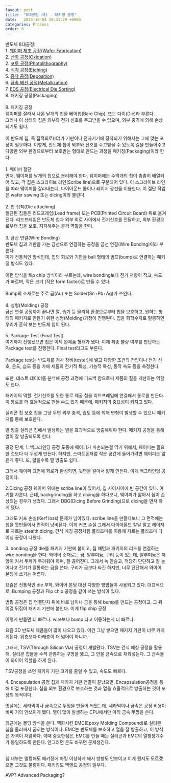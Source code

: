 ```yaml
---
layout: post
title:  "8대공정 (8) - 패키징 공정"
date:   2023-10-04 19:31:29 +0900
categories: Process
order: 8
---
```


반도체 8대공정:<br>
1\. <a href="https://sparkrf.github.io/process/2023/10/04/Process-1.html" target="_blank">웨이퍼 제조 공정(Wafer Fabrication)</a><br>
2\. <a href="https://sparkrf.github.io/process/2023/10/04/Process-2.html" target="_blank">산화 공정(Oxidation)</a><br>
2\. <a href="https://sparkrf.github.io/process/2023/10/04/Process-3.html" target="_blank">포토 공정(Photolithography)</a><br>
4\. <a href="https://sparkrf.github.io/process/2023/10/04/Process-4.html" target="_blank">식각 공정(Etching)</a><br>
5\. <a href="https://sparkrf.github.io/process/2023/10/04/Process-5.html" target="_blank">증착 공정(Deposition)</a><br>
6\. <a href="https://sparkrf.github.io/process/2023/10/04/Process-6.html" target="_blank">금속 배선 공정(Metallization)</a><br>
7\. <a href="https://sparkrf.github.io/process/2023/10/04/Process-7.html" target="_blank">EDS 공정(Electrical Die Sorting)</a><br>
8\. 패키징 공정(Packaging)<br>
<br>
8\. 패키징 공정<br>
웨이퍼를 잘라서 나온 낱개의 칩을 베어칩(Bare Chip), 또는 다이(Die)라 부른다.<br>
그러나 이 상태의 칩은 외부와 전기 신호를 주고받을 수 없으며, 외부 충격에 의해 손상되기도 쉽다.<br>
<br>
이 반도체 칩, 즉 집적회로(IC)가 기판이나 전자기기에 장착되기 위해서는 그에 맞는 포장이 필요하다. 이렇게, 반도체 칩이 외부와 신호를 주고받을 수 있도록 길을 만들어주고 다양한 외부 환경으로부터 보호받는 형태로 만드는 과정을 패키징(Packaging)이라 한다.<br>
<br>
1\. 웨이퍼 절단<br>
먼저, 웨이퍼를 낱개의 칩으로 분리해야 한다. 웨이퍼에는 수백개의 칩이 촘촘히 배열되어 있고, 각 칩은 스크라이브 라인(Scribe line)으로 구분되어 있다. 이 스크라이브 라인을 따라 웨이퍼를 잘라내는데, 다이아몬드 톱이나 레이저 광선을 이용한다. 이 절단 작업은 wafer sawing 또는 dicing이라 불린다.<br>
<br>
2\. 칩 접착(Die attaching)<br>
절단된 칩들은 리드프레임(Lead frame) 또는 PCB(Printed Circuit Board) 위로 옮겨진다. 리드프레임은 반도체 칩과 외부 회로 사이에서 전기신호를 전달하고, 외부 환경으로부터 칩을 보호, 지지해주는 골격 역할을 한다.<br>
<br>
3\. 금선 연결(Wire Bonding)<br>
반도체 칩과 기판을 가는 금선으로 연결하는 공정을 금선 연결(Wire Bonding)이라 부른다.<br>
이게 전통적인 방식인데, 칩의 회로와 기판을 ball 형태의 범프(bump)로 연결하는 패키징 방식도 있다.<br>
<br>
이런 방식을 flip chip 방식이라 부르는데, wire bonding보다 전기 저항이 작고, 속도가 빠르며, 작은 크기 (작은 form factor)로 만들 수 있다.<br>
<br>
Bump의 소재로는 주로 금(Au) 또는 Solder(Sn+Pb+Ag)가 쓰인다.<br>
<br>
4\. 성형(Molding) 공정<br>
금선 연결 공정까지 끝나면 열, 습기 등 물리적 환경으로부터 칩을 보호하고, 원하는 형태의 패키지로 만들기 위한 성형(Molding)과정이 진행된다. 칩을 화학수지로 밀봉하면 우리가 흔히 보는 반도체 칩이 된다.<br>
<br>
5\. Package Test (Final Test)<br>
여기까지 진행됐으면 칩은 이제 완제품 형태가 됐다. 이제 최종 불량 여부를 판단하는 Package test를 진행한다. Final test라고도 부른다.<br>
<br>
Package test는 반도체를 검사 장비(tester)에 넣고 다양한 조건의 전압이나 전기 신호, 온도, 습도 등을 가해 제품의 전기적 특성, 기능적 특성, 동작 속도 등을 측정한다.<br>
<br>
또한, 테스트 데이터를 분석해 공정 과정에 피드백 함으로써 제품의 질을 개선하는 역할도 한다.<br>

패키지의 역할:
전기신호를 위한 통로 제공
칩을 리드프레임에 연결해서 통로를 만든다.
이 통로를 더 효율적으로 만들 수도 있기 때문에, 패키지의 중요성이 커지고 있다.

실리콘 칩 보호
칩을 그냥 두면 외부 충격, 습도 등에 의해 변형이 발생할 수 있으니 패키지를 통해 보호한다.

열 방출
실리콘 칩에서 발생하는 열을 효과적으로 방출해줘야 한다. 패키지 공정을 통해 열이 잘 방출되도록 한다.

공정 단계:
1\. 백그라인딩
공정 도중에 웨이퍼가 파손되는걸 막기 위해서, 웨이퍼는 필요한 것보다 더 두껍게 만든다.
하지만, 스마트폰처럼 작은 공간에 들어가려면 웨이퍼는 얇은게 좋다.
또, 얇을수록 열 방출도 쉽다.

그래서 웨이퍼 표면에 회로가 완성되면, 뒷면을 갈아서 얇게 만든다. 이게 백그라인딩 공정이다.

2\.Dicing 공정
웨이퍼 위에는 scribe line이 있어서, 칩 사이사이에 빈 공간이 있다. 여기를 자른다.
근데, backgrinding을 하고 dicing을 하다보니, 웨이퍼가 얇아서 칩이 손상되는 경우가 생겼다.
그래서 DBG(Dicing Before Grinding)으로 dicing을 먼저 하게 됐다.

그래도 커프 손실(Kerf loss) 문제가 남아있다. scribe line을 만들다보니 그 면적에는 칩을 못만들어서 면적이 낭비된다. 이게 커프 손실
그래서 다이아몬드 칼날 말고 레이저로 자르는 stealth dicing,
건식 에칭 공정처럼 플라즈마를 이용해 자르는 플라즈마 다이싱 공정이 나왔다.

3\. bonding 공정
die를 패키지 기판에 붙이고, 칩 패턴과 패키지의 리드를 연결하는 wire bonding을 한다.
와이어 소재로는 금, 알루미늄, 구리 등이 있는데,
알루미늄은 저항이 커서 두께가 두꺼워야 하며, 잘 끊어진다.
그래서 녹 안슬고, 적당히 단단하고 잘 늘어나고 전기가 잘통하는 금을 쓴다.
구리가 금보다 싸긴 하지만, 너무 단단해서 와이어 본딩에 쓰기는 어렵다.

요즘은 전통적인 die 부착, 와이어 본딩 대신 다양한 방법들이 사용되고 있다.
대표적으로, Bumping 공정과 Flip chip 공정을 같이 쓰는 방식이 있다.

범핑 공정은 칩 연결단자 위에 바로 납이나 금을 통해 bump를 만드는 공정이고,
그 뒤 이걸 뒤집어 패키지 기판에 붙인다. 이게 flip chip 공정

이렇게 만들면 더 빠르다. wire보다 bump 타고 이동하는게 더 빠르다.

요즘 3D 반도체 제품들이 많이 나오고 있다. 이건 그냥 쌓으면 패키지 기판이 너무 커지게된다. 위층보다 아래층이 더 넓어야 하니까.

그래서, TSV(Through Silicon Via) 공정이 개발됐다.
TSV는 건식 에칭 공정을 활용해, 실리콘 칩들을 수직 관통하는 구멍을 뚫고, 그 안을 금속으로 채워넣는다.
그 금속들이 와이어 역할을 하게 된다.

TSV공정을 쓰면 패키지 기판 크기를 줄일 수 있고, 속도도 빠르다.

4\. Encapsulation 공정
칩과 패키지 기판 연결이 끝났으면, Encapsulation공정을 통해 이걸 포장한다.
칩을 외부 환경으로 보호하는 것과 열을 효율적으로 방출하는 것이 포장의 목적이다.

옛날에는 세라믹이나 금속으로 뚜껑을 만들어 씌웠는데,
세라믹이나 금속은 공정 비용이 비싸 거의 안쓰이게 됐다.
열이 많이 발생하는 CPU에서만 아직 금속 뚜껑을 쓴다.

최근에는 몰딩 방식을 쓴다. 액화시킨 EMC(Epoxy Molding Compound)로 실리콘 칩을 둘러싸서 굳히는 방식이다.
EMC는 반도체를 보호하고 열을 잘 방출하고, 이 방식은 가격이 저렴하다.
이때 중요한점은, EMC를 만들 때는 실리콘과 EMC의 열팽창계수가 동일하도록 만든다. 안그러면 온도 바뀌면 문제생긴다.


<br>
칩 내부는 멀쩡해도 패키징에 마킹 이상하게 돼서 방향도 안보이고 이게 뭔지도 모르겠으면 그것도 불량이다. 패키징도 백엔드 공정의 일부다.<br>

AVP? Advanced Packaging?